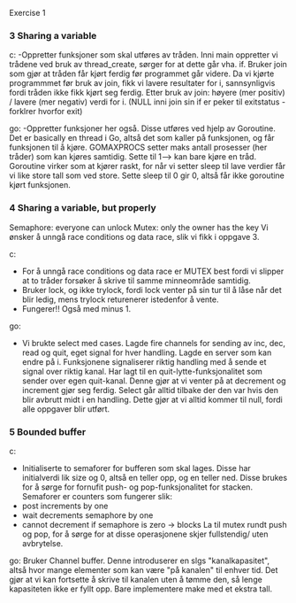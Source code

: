 Exercise 1
### 3 Sharing a variable
c:
-Oppretter funksjoner som skal utføres av tråden. Inni main oppretter vi trådene ved bruk av thread_create, sørger for at dette går vha. if. Bruker join som gjør at tråden får kjørt ferdig før programmet går videre. Da vi kjørte programmmet før bruk av join, fikk vi lavere resultater for i, sannsynligvis fordi tråden ikke fikk kjørt seg ferdig. Etter bruk av join: høyere (mer positiv) / lavere (mer negativ) verdi for i. (NULL inni join sin if er peker til exitstatus - forklrer hvorfor exit)

go:
-Oppretter funksjoner her også. Disse utføres ved hjelp av Goroutine. Det er basically en thread i Go, altså det som kaller på funksjonen, og får funksjonen til å kjøre. GOMAXPROCS setter maks antall prosesser (her tråder) som kan kjøres samtidig. Sette til 1--> kan bare kjøre en tråd. Goroutine virker som at kjører raskt, for når vi setter sleep til lave verdier får vi like store tall som ved store. Sette sleep til 0 gir 0, altså får ikke goroutine kjørt funksjonen. 

### 4 Sharing a variable, but properly
 Semaphore: everyone can unlock
 Mutex: only the owner has the key
 Vi ønsker å unngå race conditions og data race, slik vi fikk i oppgave 3.

c:
 - For å unngå race conditions og data race er MUTEX best fordi vi slipper at to tråder forsøker å skrive til samme minneområde samtidig.
 - Bruker lock, og ikke trylock, fordi lock venter på sin tur til å låse når det blir ledig, mens trylock returenerer istedenfor å vente.
 - Fungerer!!  Også med minus 1.
 
go:
- Vi brukte select med cases. Lagde fire channels for sending av inc, dec, read og quit, eget signal for hver handling. Lagde en server som kan endre på i. Funksjonene signaliserer riktig handling med å sende et signal over riktig kanal. Har lagt til en quit-lytte-funksjonalitet som sender over egen quit-kanal. Denne gjør at vi venter på at decrement og increment gjør seg ferdig. Select går alltid tilbake der den var hvis den blir avbrutt midt i en handling. Dette gjør at vi alltid kommer til null, fordi alle oppgaver blir utført. 

### 5 Bounded buffer
c:
- Initialiserte to semaforer for bufferen som skal lages. Disse har initialverdi lik size og 0, altså en teller opp, og en teller ned. Disse brukes for å sørge for fornufit push- og pop-funksjonalitet for stacken. Semaforer er counters som fungerer slik:
- post increments by one
- wait decrements semaphore by one
- cannot decrement if semaphore is zero -> blocks
La til mutex rundt push og pop, for å sørge for at disse operasjonene skjer fullstendig/ uten avbrytelse.

go:
Bruker Channel buffer. Denne introduserer en slgs "kanalkapasitet", altså hvor mange elementer som kan være "på kanalen" til enhver tid. Det gjør at vi kan fortsette å skrive til kanalen uten å tømme den, så lenge kapasiteten ikke er fyllt opp. Bare implementere make med et ekstra tall. 